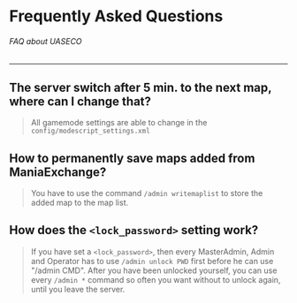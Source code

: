 # Frequently Asked Questions
###### FAQ about UASECO



***



## The server switch after 5 min. to the next map, where can I change that?
> All gamemode settings are able to change in the `config/modescript_settings.xml`


## How to permanently save maps added from ManiaExchange?
> You have to use the command `/admin writemaplist` to store the added map to the map list.


## How does the `<lock_password>` setting work?
> If you have set a `<lock_password>`, then every MasterAdmin, Admin and Operator has to use `/admin unlock PWD` first before he can use "/admin CMD".
  After you have been unlocked yourself, you can use every `/admin *` command so often you want without to unlock again, until you leave the server.


